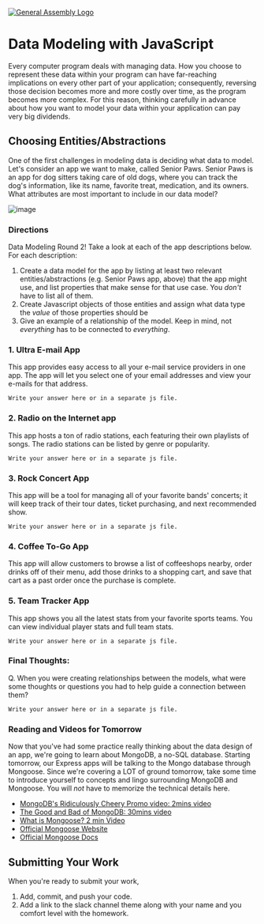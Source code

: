[![General Assembly Logo](https://camo.githubusercontent.com/1a91b05b8f4d44b5bbfb83abac2b0996d8e26c92/687474703a2f2f692e696d6775722e636f6d2f6b6538555354712e706e67)](https://generalassemb.ly/education/web-development-immersive)

# Data Modeling with JavaScript

Every computer program deals with managing data. How you choose to represent
these data within your program can have far-reaching implications on every other
part of your application; consequently, reversing those decision becomes more
and more costly over time, as the program becomes more complex. For this reason,
thinking carefully in advance about how you want to model your data within your
application can pay very big dividends.

## Choosing Entities/Abstractions

One of the first challenges in modeling data is deciding what data to model.
Let's consider an app we want to make, called Senior Paws. Senior Paws is an app for dog sitters taking care of old dogs, where you can track the dog's information, like its name, favorite treat, medication, and its owners. What attributes are most important to include in our data model?

![image](data_modeling.png)


### Directions

Data Modeling Round 2! Take a look at each of the app descriptions below. For each description:
  1. Create a data model for the app by listing at least two relevant
entities/abstractions (e.g. Senior Paws app, above) that the app might use, and list properties that make sense for that use case. You *don't* have to list all of them.
  1. Create Javascript objects of those entities and assign what data type the _value_ of those properties should be
  1. Give an example of a relationship of the model. Keep in mind, not _everything_ has to be connected to _everything_.

### 1. Ultra E-mail App

This app provides easy access to all your e-mail service providers in one app. The app will let you select one of your email addresses and view your e-mails for that address.

```
Write your answer here or in a separate js file.
```

### 2. Radio on the Internet app

This app hosts a ton of radio stations, each featuring their own playlists of songs. The radio stations can be listed by genre or popularity.


```
Write your answer here or in a separate js file.
```

### 3. Rock Concert App

This app will be a tool for managing all of your favorite bands' concerts; it will keep track of their tour dates, ticket purchasing, and next recommended show.

```
Write your answer here or in a separate js file.
```

### 4. Coffee To-Go App

This app will allow customers to browse a list of coffeeshops nearby, order drinks off of their menu, add those drinks to a shopping cart, and save that cart as a past order once the purchase is complete.

### 5. Team Tracker App

This app shows you all the latest stats from your favorite sports teams. You can view individual player stats and full team stats.

```
Write your answer here or in a separate js file.
```


### Final Thoughts:

Q. When you were creating relationships between the models, what were some thoughts or questions you had to help guide a connection between them?

```
Write your answer here or in a separate js file.
```

### Reading and Videos for Tomorrow
Now that you've had some practice really thinking about the data design of an app, we're going to learn about MongoDB, a no-SQL database. Starting tomorrow, our Express apps will be talking to the Mongo database through Mongoose. Since we're covering a LOT of ground tomorrow, take some time to introduce yourself to concepts and lingo surrounding MongoDB and Mongoose. You will _not_ have to memorize the technical details here.

- [MongoDB's Ridiculously Cheery Promo video: 2mins video](https://www.youtube.com/watch?v=CvIr-2lMLsk)
- [The Good and Bad of MongoDB: 30mins video](https://www.youtube.com/watch?v=hWxnRi_WXtg)
- [What is Mongoose? 2 min Video](https://www.youtube.com/watch?v=swWRUvluSkE)
- [Official Mongoose Website](http://mongoosejs.com/index.html)
- [Official Mongoose Docs](http://mongoosejs.com/docs/index.html)

## Submitting Your Work

  When you're ready to submit your work,

  1. Add, commit, and push your code.
  2. Add a link to the slack channel theme along with your name and you comfort level with the homework.

  <!-- 1.  Add, commit, and push your code to your fork of the class repo.
  2.  File an issue on the class repo titled "Your Name -- wXXdXX".

  The issue should include:

  -   A link that points back to your fork.

  -   A 'comfort' score on how you feel about the material, from 1 (very
      uncomfortable) to 5 (very comfortable) -->
